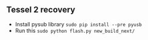 ## Tessel 2 recovery

- Install pysub library ```sudo pip install --pre pyusb```
- Run this ```sudo python flash.py new_build_next/```
